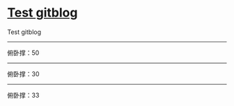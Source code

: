 # [Test gitblog](https://github.com/yanjr/gitblog/issues/1)

Test gitblog

---

俯卧撑：50

---

俯卧撑：30

---

俯卧撑：33